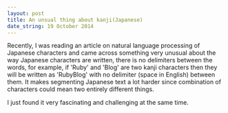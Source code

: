 ```yaml
---
layout: post
title: An unsual thing about kanji(Japanese)
date_string: 19 October 2014
--- 
```


Recently, I was reading an article on natural language processing of
Japanese characters and came across something very unusual about the way
Japanese characters are written, there is no delimiters between the
words, for example, if 'Ruby' and 'Blog' are two kanji characters then
they will be written as 'RubyBlog' with no delimiter (space in English)
between them. It makes segmenting Japanese text a lot harder since
combination of characters could mean two entirely different things. 

I just found it very fascinating and challenging at the same time.
